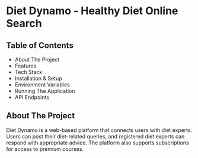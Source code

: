 # Diet Dynamo - Healthy Diet Online Search 

## Table of Contents
- About The Project
- Features
- Tech Stack
- Installation & Setup
- Environment Variables
- Running The Application
- API Endpoints

## About The Project
   Diet Dynamo is a web-based platform that connects users with diet experts. Users can post their diet-related queries, and registered diet experts can respond with appropriate advice. The platform also supports subscriptions for access to premium courses.
